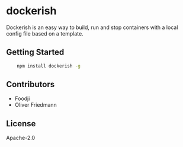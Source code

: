 # dockerish

Dockerish is an easy way to build, run and stop containers with a local config file based on a template.


## Getting Started


```bash
	npm install dockerish -g
```



## Contributors

- Foodji
- Oliver Friedmann


## License

Apache-2.0

